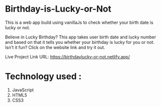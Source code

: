 # Birthday-is-Lucky-or-Not
This is a web app build using vanillaJs to check whether your birth date is lucky or not.

Believe in Lucky Birthday? This app takes user birth date and lucky number and based on that it tells you whether your birthday is lucky for you or not. Isn't it fun? Click on the website link and try it out.


Live Project Link URL: https://birthdaylucky-or-not.netlify.app/

# Technology used :
1. JavaScript
1. HTML5
1. CSS3
